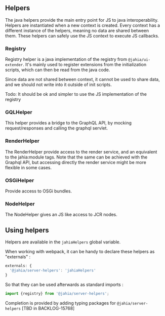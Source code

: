 ## Helpers

The java helpers provide the main entry point for JS to java interoperability. 
Helpers are instantiated when a new context is created. Every context has a different instance of the helpers, 
meaning no data are shared between them. These helpers can safely use the JS context to execute JS callbacks.

### Registry

Registry helper is a java implementation of the registry from `@jahia/ui-extender`. It's mainly used to register extensions from the initialization scripts,
which can then be read from the java code. 

Since data are not shared between context, it cannot be used to share data, and we should not write into it outside of init scripts.

Todo: It should be ok and simpler to use the JS implementation of the registry

### GQLHelper

This helper provides a bridge to the GraphQL API, by mocking request/responses and calling the graphql servlet.

### RenderHelper

The RenderHelper provide access to the render service, and an equivalent to the jahia:module tags. 
Note that the same can be achieved with the Graphql API, but accessing directly the render service might be more flexible in some cases.

### OSGiHelper

Provide access to OSGi bundles.

### NodeHelper

The NodeHelper gives an JS like access to JCR nodes.

## Using helpers

Helpers are available in the `jahiaHelpers` global variable.

When working with webpack, it can be handy to declare these helpers as "externals" :
```js
externals: {
  '@jahia/server-helpers': 'jahiaHelpers'
}
```

So that they can be used afterwards as standard imports :
```javascript
import {registry} from '@jahia/server-helpers';
```

Completion is provided by adding typing packages for `@jahia/server-helpers` [TBD in BACKLOG-15768]
